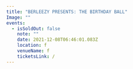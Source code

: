 ```yaml
---
title: "BERLEEZY PRESENTS: THE BIRTHDAY BALL"
Image: ""
events:
  - isSoldOut: false
    note: ""
    date: 2021-12-08T06:46:01.083Z
    location: f
    venueName: f
    ticketsLink: /
---
```

